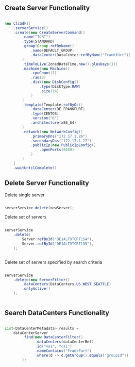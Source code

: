 
Create Server Functionality
---------------------------

``` java

new ClcSdk()
    .serverService()
    .create(new CreateServerCommand()
        .name("TCRT")
        .type(STANDARD)
        .group(Group.refByName()
            .name(DEFAULT_GROUP)
            .dataCenter(DataCenter.refByName("FranKfUrt"))
        )
        .timeToLive(ZonedDateTime.now().plusDays(1))
        .machine(new Machine()
            .cpuCount(1)
            .ram(3)
            .disk(new DiskConfig()
                .type(DiskType.RAW)
                .size(14)
            )
        )
        .template(Template.refByOs()
            .dataCenter(DE_FRANKFURT)
            .type(CENTOS)
            .version("6")
            .architecture(x86_64)
        )
        .network(new NetworkConfig()
            .primaryDns("172.17.1.26")
            .secondaryDns("172.17.1.27")
            .publicIp(new PublicIpConfig()
                .openPorts(8080)
            )
        )
    )
    .waitUntilComplete()

```


Delete Server Functionality
-----------------------

Delete single server

``` java

serverService.delete(newServer);

```

Delete set of servers

``` java

serverService
    .delete(
        Server.refById("DE1ALTDTCRT154"),
        Server.refById("DE1ALTDTCRT155"),
    );
    
```

Delete set of servers specified by search criteria

``` java

serverService
    .delete(new ServerFilter()
        .dataCenters(DataCenters.US_WEST_SEATTLE)
        .onlyActive()
    );
    
```


Search DataCenters Functionality
----------------------------------

``` java

List<DataCenterMetadata> results = 
    dataCenterServer
        .find(new DataCenterFilter()
              .dataCenters(dataCenterRef)
              .id("va1", "ca1")
              .nameContains("FrankFurt")
              .where(d -> d.getGroup().equals("groupId"))
        );

```